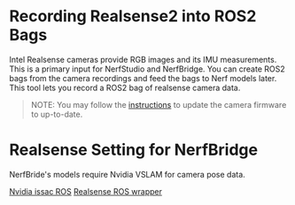 # Recording Realsense2 into ROS2 Bags
Intel Realsense cameras provide RGB images and its IMU measurements. This is a primary input for NerfStudio and NerfBridge. You can create ROS2 bags from the camera recordings and feed the bags to Nerf models later. This tool lets you record a ROS2 bag of realsense camera data.

> NOTE: You may follow the [instructions](https://dev.intelrealsense.com/docs/firmware-releases-d400) to update the camera firmware to up-to-date.

# Realsense Setting for NerfBridge
NerfBride's models require Nvidia VSLAM for camera pose data. 

[Nvidia issac ROS](https://nvidia-isaac-ros.github.io/repositories_and_packages/isaac_ros_visual_slam/isaac_ros_visual_slam/index.html#quickstart)
[Realsense ROS wrapper](https://dev.intelrealsense.com/docs/ros2-wrapper)
